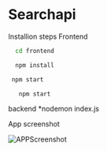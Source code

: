 # Searchapi
Installion steps
Frontend
```sh
  cd frontend
   ```
```sh
  npm install
   ```
```sh
 npm start
   ```
```sh
   npm start
   ```

backend
*nodemon index.js

App screenshot

![APPScreenshot](https://user-images.githubusercontent.com/66800608/179173055-734d7abb-82af-41cb-9336-f5482504e96b.png)
